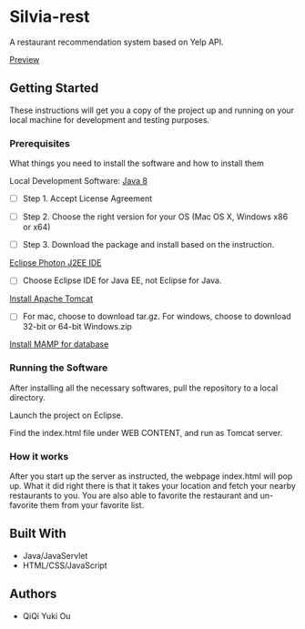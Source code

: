 # Silvia-rest

A restaurant recommendation system based on Yelp API.

[Preview](https://cdn.discordapp.com/attachments/388560743802470410/491102232805113866/unknown.png)

## Getting Started

These instructions will get you a copy of the project up and running on your local machine for development and testing purposes. 

### Prerequisites

What things you need to install the software and how to install them

Local Development Software: 
[Java 8](http://www.oracle.com/technetwork/java/javase/downloads/jdk8-downloads-2133151.html)

- [ ] Step 1. Accept License Agreement

- [ ] Step 2. Choose the right version for your OS (Mac OS X, Windows x86 or x64)

- [ ] Step 3. Download the package and install based on the instruction. 

[Eclipse Photon J2EE IDE](https://www.eclipse.org/downloads/)

- [ ] Choose Eclipse IDE for Java EE, not Eclipse for Java.

[Install Apache Tomcat](http://tomcat.apache.org/download-90.cgi)
- [ ] For mac, choose to download tar.gz. For windows, choose to download 32-bit or 64-bit Windows.zip

[Install MAMP for database](https://www.mamp.info/en/downloads/)

### Running the Software

After installing all the necessary softwares, pull the repository to a local directory.

Launch the project on Eclipse. 

Find the index.html file under WEB CONTENT, and run as Tomcat server.

### How it works

After you start up the server as instructed, the webpage index.html will pop up. What it did right there is that it takes your location and fetch your nearby restaurants to you. You are also able to favorite the restaurant and un-favorite them from your favorite list.

## Built With

* Java/JavaServlet
* HTML/CSS/JavaScript

## Authors

* QiQi Yuki Ou


